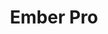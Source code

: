 ---
layout: workshop
title: Ember Pro
permalink: "/workshops/2016-12-19-ember-pro"
category: Front End Development
description: |-
  We'll go **way** beyond the fundamentals, tackling topics like authentication, advanced debugging techniques, server-side rendering, modular app design.

  This course is designed to help developers already familiar with Ember.js to unlock the true power of the framework.
stages:
- title: Booting and Building
  description: It makes sense to begin at the beginning. We'll thoroughly examine
    how your ember app is built and how it boots up, getting a little hands-on experience
    with the parts of the framework that glue all of your application code together.
  duration: 320
  agenda_items:
  - title: Welcome & Setup
    description: Some friendly introductions, and a quick overview of the training
      plan.
    item_type: lecture
    start_time: '9:00'
    duration: 15
  - title: Container, Loader and Resolver
    description: |-
      Like many opinionated web frameworks, most of the code developers write is in hooks: important functions that are called in a predictable way, which may be extended to customize behavior.

      When things appear to go wrong between hooks, being able to peek into a few of the important framework internals can be incredibly valuable. We'll cover three important concepts that will start to give you visibility into what may have previously been a black box
    item_type: lecture
    start_time: '9:15'
    duration: 30
  - title: 'EXERCISE: Consume ES5 modules in ES6'
    description: Using our knowledge of the loader, let's put a file in our `/vendor`
      folder to make an ES6 module available in our app in totally different namespace.
    item_type: exercise
    start_time: '9:45'
    duration: 30
  - title: Initializers
    description: |-
      If you've ever copied and pasted a code from a library's source, in order to customize a little behavior within a complex internal process, you've likely felt the pain of keeping your customized behavior in sync with upstream changes to the library.

      Ember's boot process was built with customization in mind, and provides a mechanism for inserting our own custom code at various places in startup process. These bits of code are called initializers and instance-initializers.

      We'll build on our knowledge of the container, and use the Registration API to prepare it for our app, in some initializers and instance-initializers of our own.
    item_type: lecture
    start_time: '10:15'
    duration: 30
  - title: 'EXERCISE: Container setup in an Initializer'
    description: We only want our app to boot up once we have geolocation data. Retrieving
      this from the browser is an async process, so we'll need to ensure we halt the
      boot process until it's complete. Once data has been retrieved, put it in the
      container under the `data:location` key,  in such a way that we only have a
      single copy of the object used across the whole app.
    item_type: exercise
    start_time: '10:45'
    duration: 30
  - title: Building with Broccoli
    description: |-
      Broccoli is the asset pipeline used by ember-cli, and it has one job: transforming and combining files. While the core broccoli library is great, some of the most important build-related stuff happens inside the many broccoli plugins that are used to transpile, minify, uglify and analyze your source code.

      We'll build our own broccoli plugin, explore some debugging techniques and learn some broccoli best practices.
    item_type: lecture
    start_time: '11:15'
    duration: 30
  - title: 'EXERCISE: Build a Broccoli Plugin'
    description: "We want to add a copyright notice comment to the top of all built
      JavaScript files. Do so by way of a broccoli plugin. \n\n**Note:** you may end
      up tampering with files after the've already been fingerprinted, so you may
      need to remove `ember-cli-sri` from your project."
    item_type: exercise
    start_time: '11:45'
    duration: 30
  - title: Lunch
    description: Break for Lunch
    item_type: break
    start_time: '12:15'
    duration: 45
  - title: A Simple CI/CD Scheme
    description: |
      One of the distinct advantages of working with an opinionated framework is that many people are working with the same set of libraries and tools.
      Continuous integration and continuous deployment typically take a lot of effort to set up, but in the ember world, it's incredibly easy! We'll use Travis-CI and Heroku (coincidentally, two both apps) to automatically test  and deploy new code that's pushed to our project's GitHub master branch.
    item_type: lecture
    start_time: '13:00'
    duration: 20
  - title: 'EXERCISE: Github + Travis-CI + Heroku = Easy CI/CD'
    description: "Set up free continuous integration w/ Travis-CI, create a new app
      on Heroku using the ember-cli build pack, and have Travis automatically deploy
      in the event that tests pass.\n\n**BONUS:** setup a heroku pipeline, and enable
      PR apps, so you can view and play with proposed changes before merging PRs! "
    item_type: exercise
    start_time: '13:20'
    duration: 30
  - title: Fastboot
    description: |-
      Ember's server side rendering technology is incredibly easy to set up, particularly in comparison to getting something equivalent working in ecosystems that are less opinionated and aligned to a common set of ideas.

      Although both browsers and Node.js both run JavaScript, there are a couple of very important differences that we need to be aware of, as we prepare our app for Fastboot.
    item_type: lecture
    start_time: '13:50'
    duration: 30
  - title: 'EXERCISE: Ready, Set, Fastboot!'
    description: Install `ember-cli-fastboot`, and run `ember fastboot --serve-assets`.
      You'll find that something we're doing is making our lightweight and incomplete
      DOM implementation unhappy. Use our knowledge of Fastboot guards to fix this
      problem (i.e., skip it if we're running in fastboot land).
    item_type: exercise
    start_time: '14:20'
    duration: 30
  - title: 'EXERCISE: Server data in Client Land'
    description: Grab the user agent of the incoming request to index.html, and make
      it available in the container under the container key `data:request`
    item_type: exercise
    start_time: '14:50'
    duration: 30
- title: State Management I
  description: Particularly when working in an environment like the browser, where
    some things are fast, and some things are really slow, it behooves us to set some
    state management ground rules, so we don't run into trouble as our app grows in
    size and complexity.
  duration: 85
  agenda_items:
  - title: Addressable State
    description: 'Addressable state is essentially anything that''s directly represented
      in the browser''s URL. Poorly managed addressable state can lead to problems,
      where the browser''s back button doesn''t do what your user expects. '
    item_type: lecture
    start_time: '15:20'
    duration: 30
  - title: 'EXERCISE: Bookmarkable list filters'
    description: "Add a feature where we can type a name fragment in our project's
      search field in order to filter the list of records.\n* This should be done
      in a **data down, actions up** way\n* Reduce the number of API calls made if
      you can\n* Ensure that you don't break browser history \n"
    item_type: exercise
    start_time: '15:50'
    duration: 40
  - title: Wrap Up & Recap
    description: We'll recap everything we've learned today, and set our sights on
      more topics for tomorrow!
    item_type: lecture
    start_time: '16:30'
    duration: 15
- title: State Management II
  description: Particularly when working in an environment like the browser, where
    some things are fast, and some things are really slow, it behooves us to set some
    state management ground rules, so we don't run into trouble as our app grows in
    size and complexity.
  duration: 240
  agenda_items:
  - title: Welcome Back
    description: We'll remind ourselves of what was covered yesterday so it's fresh
      in our minds.
    item_type: lecture
    start_time: '9:00'
    duration: 15
  - title: Draft State & WeakMap
    description: 'When a user spends some effort creating some state (i.e., a comment
      on a GitHub issue), it''s important to protect them from losing it by way of
      an accidental swipe, press of the browser''s back button, or a file drop in
      the browser''s window.

'
    item_type: lecture
    start_time: '9:15'
    duration: 30
  - title: 'EXERCISE: Draft comments'
    description: We want to be able to make comments, and first we want to ensure
      that we don't allow users to accidentally discard their draft comments. Additionally,
      we need to ensure that drafts are always associated with the appropriate record
    item_type: exercise
    start_time: '9:45'
    duration: 30
  - title: Persisted State
    description: You're no doubt familiar with persisted state, and using ember-data
      to help you manage it. However, when doing anything asynchronous, we have to
      keep context and life cycles in mind.
    item_type: lecture
    start_time: '10:15'
    duration: 30
  - title: 'EXERCISE: Saving comments'
    description: |-
      When a user wants to save a comment, it should be persisted to the API. Please implement this feature and meet the following requirements
      * Once a save has successfully completed, the appropriate draft state should be cleared
      * Your solution must behave as expected in a high-latency environment
    item_type: exercise
    start_time: '10:45'
    duration: 30
  - title: UI State
    description: |-
      UI State is often pertinent to the presentation layer only, is only relevant "in the moment", and can in fact be harmful if not discarded and given a clean start if a user leaves and comes back.
      You may be thinking that component member data is the tool for the job, but it's more nuanced than you think!
    item_type: lecture
    start_time: '11:15'
    duration: 30
  - title: 'EXERCISE: UI State'
    description: |-
      We have a little metadata area at the top of each record, and want to allow users to expand and collapse it to their heart's content! Implement this feature, and meet the following requirements:
      * The expand/collapse state should not carry over from one record to another as we navigate around
      * If we expand the metadata area on a record, then go somewhere else, and then come back, we should see things as we left them
    item_type: exercise
    start_time: '11:45'
    duration: 30
  - title: Lunch
    description: Break for Lunch
    item_type: break
    start_time: '12:15'
    duration: 45
- title: Managing Complexity
  description: Ambitious apps have a tendency to be inherently a little complex. We'll
    look at a few battle-tested ember addons that have emerged as the go-to solutions
    in their domains, and leverage this third party code to enrich our app while keeping
    complexity under control.
  duration: 290
  agenda_items:
  - title: Concurrency
    description: "Promises are soooo 2016. We'll do a few things with ember-concurrency,
      a library that leverages the power of Generator Functions to help us manage
      asynchronous tasks with grace and poise. \n"
    item_type: lecture
    start_time: '13:00'
    duration: 45
  - title: 'EXERCISE: Better comment saving'
    description: We can improve our comment saving experience, by disabling the textarea
      and save button while the operation is underway.
    item_type: exercise
    start_time: '13:45'
    duration: 30
  - title: Animation
    description: A little tasteful animation can make a world of difference, in making
      your app feel rich and interactive. We'll look at a few easy to use features
      in Ember's official animation library, liquid-fire, whose "big idea" is making
      animations **declarative**.
    item_type: lecture
    start_time: '14:15'
    duration: 45
  - title: 'EXERCISE: Animated Comment Count'
    description: We have a small comment count indicator in the list of records on
      the left side of the screen. Use liquid fire to animate this so that it rolls
      over "odometer style" when comments are added or removed.
    item_type: exercise
    start_time: '15:00'
    duration: 30
  - title: Logic in Templates
    description: |-
      As you start building a sizable app, it's easy to become annoyed at all of the repetitive computed properties that usually come along with conditionals, filtering and transforming data, and mutating values.
      We'll look at two libraries
      * ember-composable-helpers
      * ember-truth-helpers

      That allow us to express simple logic declaratively in templates.
    item_type: lecture
    start_time: '15:30'
    duration: 30
  - title: 'EXERCISE: Public vs Private Comments'
    description: |-
      Good news! We have a new feature whereby comments can be made either in "fact" or "opinion" mode .
      * Using only a `<select>` element, composable helpers, and minimal imperative code in JavaScript files, add a drop down allowing the user to pick between comment types when creating a comment
      * Add a filter to the top of the list, allowing us to pick from three modes "fact", "opinion" or "all"
      * In "all" mode, facts should be sorted higher on the list than "opinions", but they should otherwise be sorted by createdAt within each category.
    item_type: exercise
    start_time: '16:00'
    duration: 45
  - title: Authentication & Authorization
    description: |-
      Authentication is often the first big thing we end up building into a new app, and the approach ember-simple-auth takes has clearly resonated with the Ember community. By building a small set of single-purpose JavaScript modules, and mixing a few things into a few foundational framework objects, we can have authentication working in no time!
      We'll go a step further and explore the concept of roles, whereby users are granted or denied access to certain routes, based on some data associated with their user object.
    item_type: lecture
    start_time: '16:45'
    duration: 20
  - title: 'EXERCISE: Login/Logout'
    description: "The API we've been using supports authentication via OAuth2 Password
      Grants. Implement \"logging in\", and unlock the ability to post non-anonymous
      comments.\nAdd a \"Logout\" button to the navbar, which should\n* make a `DELETE`
      request to the same endpoint we use for login, and then \n* invalidate the client-side
      session"
    item_type: exercise
    start_time: '17:05'
    duration: 30
  - title: Recap & Wrap Up
    description: We'll recap everything we've covered today, and preview tomorrow's
      agenda
    item_type: lecture
    start_time: '17:35'
    duration: 15
- title: Professional Patterns
  description: Knowing how things work is one thing, but knowing how they're used
    by experts in the wild will help you learn the easy way instead of the hard way.
  duration: 270
  agenda_items:
  - title: Welcome & Recap
    description: We'll recap everything we've learned so far, so it's fresh in our
      minds.
    item_type: lecture
    start_time: '9:00'
    duration: 15
  - title: CRUD Mixins
    description: |-
      There are several types of repetitive routes that most apps end up needing for the following purposes

      * Creating a new record
      * Updating an existing record
      * Showing a record
      * Showing a list of records

      We'll devise a common abstraction for each of these, and DRY up our code by establishing some conventions within our project.
    item_type: lecture
    start_time: '9:15'
    duration: 45
  - title: 'EXERCISE: CRUD Mixins'
    description: Let's DRY up our routes for showing a list of records, and the route
      for creating a new record, by building some general purpose mixins.
    item_type: exercise
    start_time: '10:00'
    duration: 30
  - title: ES2016, ES2017 & ES2018  in Ember
    description: |-
      You're no doubt aware of new language features coming to the JavaScript world, but since some of us have years of experience writing ES5 code, it's hard to develop new habits that take advantage of the new stuff.

      We'll look at some ideal places to apply destructured assignment, enhanced object literals, ES6 classes, async/await and more, with a specific focus on how the new ideas mix well with Ember.
    item_type: lecture
    start_time: '10:30'
    duration: 30
  - title: 'EXERCISE: Async/Await'
    description: |
      * Rewrite our logout logic using async/await
      * Write an acceptance test for visiting a record and comment on it, using async/await
    item_type: exercise
    start_time: '11:00'
    duration: 30
  - title: Validation
    description: 'ember-cp-validations takes an approach to validating ember-data
      records (or really, any `Ember.Object` subclass) that''s built entirely using
      computed properties. We''ll look at how to apply this library, customize error
      messages, display them on the screen, and even integrate with ember-data to
      surface server-side errors in the UI.

'
    item_type: lecture
    start_time: '11:30'
    duration: 30
  - title: 'EXERCISE: Client-Side Comment Validation'
    description: Implement clients-side validation for comments, where anonymous comments
      must be less than 140 characters, but non-anonymous comments can be up to 255.
    item_type: exercise
    start_time: '12:00'
    duration: 30
  - title: Lunch
    description: Break for Lunch
    item_type: break
    start_time: '12:30'
    duration: 45
- title: Modular Architecture
  description: "One of the unique strengths of the Ember ecosystem is the concept
    of an Ember Addon.\n\nThe big recent advancement in this area over the past year
    is the concept of  **engines**, a special kind of addon that essentially is an
    app in and of its self, embedded or mounted in the consuming app. \n\nTomorrow's
    ember apps will take advantage of all of these great capabilities, so we'll thoroughly
    study the various building blocks, and cover some important and broadly useful
    scenarios. "
  duration: 240
  agenda_items:
  - title: Addon Basics
    description: 'Ember addons can exist as their own independently-versioned separate
      projects, or as **in-repo addons** that live within a host app''s  `/lib` folder.
      There are **major** benefits to both of these patterns, so once we cover some
      common addon basics, we''ll outline important differences and practical use
      cases for each. '
    item_type: lecture
    start_time: '13:30'
    duration: 45
  - title: Module Namespaces, Resolver Consequences
    description: 'Typically, when working with addons, you have two top-level folders:
      `app` and `addon`, each of which may contain familiar folders like `components`,
      `routes`, etc... . We''ll connect back to our newfound knowledge of the container,
      loader and resolver, to understand important consequences of putting certain
      types of files in each tree.'
    item_type: lecture
    start_time: '14:15'
    duration: 30
  - title: 'EXERCISE: UI Kit'
    description: Move our `{{x-input}}` and `{{x-textarea}}` components into a new
      in-repo addon called **core-ui**. Make sure your templates are not in the `/app`
      folder.
    item_type: exercise
    start_time: '14:45'
    duration: 30
  - title: 'EXERCISE: Modifying a host app''s asset pipeline'
    description: Addons are the go-to way of building up an app's asset pipeline in
      a modular way.  We'll look at the different places that we can get access to
      important Broccoli trees, and cover some important distinctions between being
      consumed in apps vs other addons vs engines.
    item_type: exercise
    start_time: '15:15'
    duration: 30
  - title: Route-less Engines
    description: Engines are a powerful new capability, similar in concept to the
      idea of Rails engines, for embedding a sub-application into a host app. This
      is a departure from non-engine addons, in that the engine has its own registry
      & container, can have its own initializers, services, etc...
    item_type: lecture
    start_time: '15:45'
    duration: 30
  - title: Routed Engines
    description: We've already embedded a route-less engine into a view, so let's
      take things to the next level and mount a routed engine in our router. We'll
      need to introduce a few new concepts relating to how engines share information
      with the host app, and pay special attention to the way we create `{{link-to}}`  components
      that cross the host/engine boundary.
    item_type: lecture
    start_time: '16:15'
    duration: 30
  - title: Lazy Engines
    description: |-
      Beyond encapsulation, one of the biggest benefits that come along with engines is that it frees us from having to pile our entire app into one big set of static assets, to be downloaded as the user first enters. Lazy engines allow chunks of assets to be downloaded on an as-needed basis, as a user crosses an engine boundary.

      Although this adds a little extra complexity to our apps, the performance payoff can be huge, particularly if infrequently-used sections of your app are particularly heavy in terms of dependencies and application code.
    item_type: lecture
    start_time: '16:45'
    duration: 30
  - title: Wrap Up & Final Recap
    description: We'll take a step back and recap everything we've learned so far,
      putting in the broader context of being able to build out things quickly, robustly
      and sustainably with Ember.js.
    item_type: lecture
    start_time: '17:15'
    duration: 15
---
